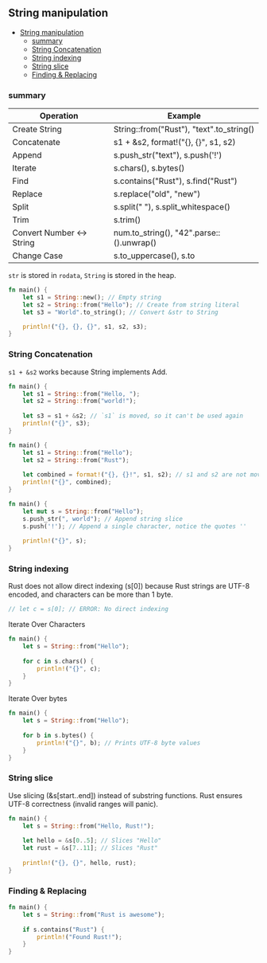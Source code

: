 
## String manipulation

- [String manipulation](#string-manipulation)
  - [summary](#summary)
  - [String Concatenation](#string-concatenation)
  - [String indexing](#string-indexing)
  - [String slice](#string-slice)
  - [Finding \& Replacing](#finding--replacing)

### summary 

| Operation                 | Example                                       |
|---------------------------|-----------------------------------------------|
| Create String             | String::from("Rust"), "text".to_string()      |
| Concatenate               | s1 + &s2, format!("{}, {}", s1, s2)           |
| Append                    | s.push_str("text"), s.push('!')               |
| Iterate                   | s.chars(), s.bytes()                          |
| Find                      | s.contains("Rust"), s.find("Rust")            |
| Replace                   | s.replace("old", "new")                       |
| Split                     | s.split(" "), s.split_whitespace()            |
| Trim                      | s.trim()                                      |
| Convert Number <-> String | num.to_string(), "42".parse::<i32>().unwrap() |
| Change Case               | s.to_uppercase(), s.to                        |

`str` is stored in `rodata`, `String` is stored in the heap.

```rust
fn main() {
    let s1 = String::new(); // Empty string
    let s2 = String::from("Hello"); // Create from string literal
    let s3 = "World".to_string(); // Convert &str to String

    println!("{}, {}, {}", s1, s2, s3);
}
```

### String Concatenation

`s1 + &s2` works because String implements Add<str>.

```rust
fn main() {
    let s1 = String::from("Hello, ");
    let s2 = String::from("world!");
    
    let s3 = s1 + &s2; // `s1` is moved, so it can't be used again
    println!("{}", s3);
}
```

```rust
fn main() {
    let s1 = String::from("Hello");
    let s2 = String::from("Rust");
    
    let combined = format!("{}, {}!", s1, s2); // s1 and s2 are not moved
    println!("{}", combined);
}
```

```rust
fn main() {
    let mut s = String::from("Hello");
    s.push_str(", world"); // Append string slice
    s.push('!'); // Append a single character, notice the quotes ''
    
    println!("{}", s);
}
```

### String indexing

Rust does not allow direct indexing (s[0]) because Rust strings are UTF-8 encoded, and characters can be more than 1 byte.

```rust
// let c = s[0]; // ERROR: No direct indexing
```

Iterate Over Characters

```rust
fn main() {
    let s = String::from("Hello");
    
    for c in s.chars() {
        println!("{}", c);
    }
}
```


Iterate Over bytes

```rust
fn main() {
    let s = String::from("Hello");
    
    for b in s.bytes() {
        println!("{}", b); // Prints UTF-8 byte values
    }
}
```

### String slice

Use slicing (&s[start..end]) instead of substring functions.
Rust ensures UTF-8 correctness (invalid ranges will panic).

```rust
fn main() {
    let s = String::from("Hello, Rust!");
    
    let hello = &s[0..5]; // Slices "Hello"
    let rust = &s[7..11]; // Slices "Rust"
    
    println!("{}, {}", hello, rust);
}
```

### Finding & Replacing


```rust
fn main() {
    let s = String::from("Rust is awesome");
    
    if s.contains("Rust") {
        println!("Found Rust!");
    }
}
```
